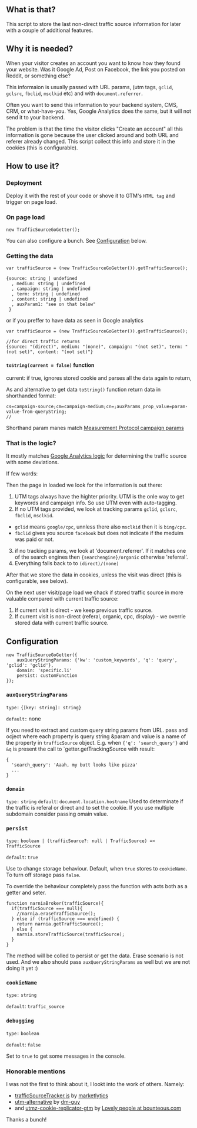 ## What is that?

This script to store the last non-direct traffic source information for later with a couple of additional features.

## Why it is needed?

When your visitor creates an account you want to know how they found your website. Was it Google Ad, Post on Facebook, the link you posted on Reddit, or something else?

This informaion is usually passed with URL params, (utm tags, `gclid`, `gclsrc`, `fbclid`, `msclkid` etc) and with `document.referrer`.

Often you want to send this information to your backend system, CMS, CRM, or what-have-you. Yes, Google Analytics does the same, but it will not send it to your backend.

The problem is that the time the visitor clicks "Create an account" all this information is gone because the user clicked around and both URL and referer already changed.
This script collect this info and store it in the cookies (this is configurable).

## How to use it?

### Deployment

Deploy it with the rest of your code or shove it to GTM's `HTML tag` and trigger on page load.


### On page load

```
new TrafficSourceGoGetter();

```
You can also configure a bunch. See [Configuration](#configuration) below.

### Getting the data

```
var trafficSource = (new TrafficSourceGoGetter()).getTrafficSource();

{source: string | undefined
  , medium: string | undefined
  , campaign: string | undefined
  , term: string | undefined
  , content: string | undefined
  , auxParam1: "see on that below"
 }
```
or if you preffer to have data as seen in Google analytics
```
var trafficSource = (new TrafficSourceGoGetter()).getTrafficSource();

//for direct traffic returns
{source: "(direct)", medium: "(none)", campaign: "(not set)", term: "(not set)", content: "(not set)"}
```

#### `toString(current = false)` function

current: if true, ignores stored cookie and parses all the data again to return,

As and alternative to get data `toString()` function return data in shorthanded format:

```
cs=campaign-source;cm=campaign-medium;cn=;auxParams_prop_value=param-value-from-queryString;
//
```
Shorthand param manes match [Measurement Protocol campaign params](https://developers.google.com/analytics/devguides/collection/protocol/v1/parameters#trafficsources)

### That is the logic?

It mostly matches [Google Analytics logic]((https://support.google.com/analytics/answer/6205762#flowchart)) for determining the traffic source with some deviations. 

If few words:

Then the page in loaded we look for the information is out there:
1. UTM tags always have the highter priority. UTM is the onle way to get keywords and campaign info. So use UTM even with auto-tagging.
2. If no UTM tags provided, we look at tracking params `gclid`, `gclsrc`, `fbclid`, `msclkid`.
 * `gclid` means `google/cpc`, unnless there also `msclkid` then it is `bing/cpc`.
 * `fbclid` gives you source `facebook` but does not indicate if the meduim was paid or not.
3. if no tracking params, we look at 'document.referrer'. If it matches one of the search engines then `{searchengine}/organic` otherwise 'referral'.
4. Everything falls back to to `(direct)/(none)` 

After that we store the data in cookies, unless the visit was direct (this is configurable, see below). 

On the next user visit/page load we chack if stored traffic source in more valuable compared with current traffic source:
 1. If current visit is direct - we keep previous traffic source.
 2. If current visit is non-direct (referal, organic, cpc, display) - we overrie stored data with current traffic source.
 

## Configuration
 
```
new TrafficSourceGoGetter({
	auxQueryStringParams: {'kw': 'custom_keywords', 'q': 'query', 'gclid': 'gclid'},
	domain: 'specific.li'
	persist: customFunction
});

```

### `auxQueryStringParams`

`type:` `{[key: string]: string}`

`default:` none

If you need to extract and custom query string params from URL. pass and ocject where each property is query string &param and value is a name of the property in `trafficSource` object.
E.g. when `{'q': 'search_query'}` and `&q` is present the call to `getter.getTrackingSource with result:
```
{
  'search_query': 'Aaah, my butt looks like pizza'
  ...
}
```

### `domain`

`type:` `string`
`default`: `document.location.hostname`
Used to determinate if the traffic is referal or direct and to set the cookie. If you use multiple subdomain consider passing omain value.

### `persist`

`type:` `boolean | (trafficSource?: null | TrafficSource) => TrafficSource`

`default`: `true`

Use to change storage behaviour. Default, when `true` stores to `cookieName`. To turn off storage pass `false`.

To override the behaviour completely pass the function with acts both as a getter and seter.

```
function narniaBroker(trafficSource){
  if(trafficSource === null){
    //narnia.eraseTrafficSource();
  } else if (trafficSource === undefined) {
    return narnia.getTrafficSource();
  } else {
    narnia.storeTrafficSource(trafficSource);
  }
}
````
The method will be colled to persist or get the data. Erase scenario is not used. And we also should pass `auxQueryStringParams` as well but we are not doing it yet :)

### `cookieName`
`type:` `string`

`default`: `traffic_source`

### `debugging`

`type:` `boolean`

`default`: `false`


Set to `true` to get some messages in the console.

### Honorable mentions

I was not the first to think about it, I lookt into the work of others. Namely:

* [trafficSourceTracker.js](https://github.com/marketlytics/trafficSourceTracker.js) by [marketlytics](https://github.com/marketlytics)
* [utm-alternative](https://github.com/dm-guy/utm-alternative) by [dm-guy](https://github.com/dm-guy)
* and [utmz-cookie-replicator-gtm](https://www.bounteous.com/insights/2017/12/18/utmz-cookie-replicator-gtm/) by [Lovely people at bounteous.com](https://www.bounteous.com)

Thanks a bunch!


